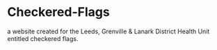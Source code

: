Checkered-Flags
===============
a website created for the Leeds, Grenville &amp; Lanark District Health Unit entitled checkered flags. 
